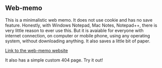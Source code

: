 ## Web-memo

This is a minimalistic web memo. It does not use cookie and has no save feature. Honestly, with Windows Notepad, Mac Notes, Notepad++, there is very little reason to ever use this. But it is avaiable for everyone with internet connection, on computer or mobile phone, using any operating system, without downloading anything. It also saves a little bit of paper.

[Link to the web-memo website]()

It also has a simple custom 404 page. Try it out!